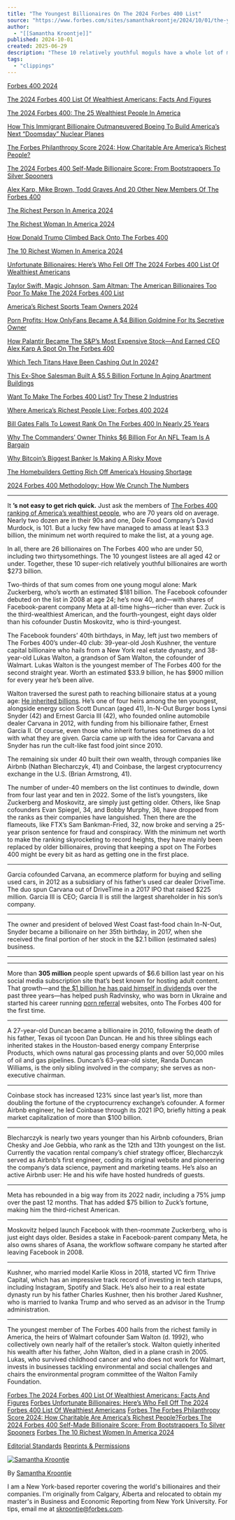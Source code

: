 ```yaml
---
title: "The Youngest Billionaires On The 2024 Forbes 400 List"
source: "https://www.forbes.com/sites/samanthakroontje/2024/10/01/the-youngest-billionaires-on-the-2024-forbes-400-list/"
author:
  - "[[Samantha Kroontje]]"
published: 2024-10-01
created: 2025-06-29
description: "These 10 relatively youthful moguls have a whole lot of money—and plenty of time to spend it."
tags:
  - "clippings"
---
```

[Forbes 400 2024](https://www.forbes.com/forbes-400/)

[The 2024 Forbes 400 List Of Wealthiest Americans: Facts And Figures](https://www.forbes.com/sites/chasewithorn/2024/10/01/the-2024-forbes-400-list-of-wealthiest-americans-facts-and-figures/)

[The 2024 Forbes 400: The 25 Wealthiest People In America](https://www.forbes.com/sites/chasewithorn/2024/10/01/the-2024-forbes-400-the-25-wealthiest-people-in-america/)

[How This Immigrant Billionaire Outmaneuvered Boeing To Build America’s Next “Doomsday” Nuclear Planes](https://www.forbes.com/sites/monicahunter-hart/2024/10/01/how-this-immigrant-billionaire-eren-ozmen-snc-outmaneuvered-boeing-to-build-americas-next-doomsday-nuclear-planes/)

[The Forbes Philanthropy Score 2024: How Charitable Are America’s Richest People?](https://www.forbes.com/sites/phoebeliu/2024/10/01/the-forbes-philanthropy-score-2024-how-charitable-are-americas-richest-people/)

[The 2024 Forbes 400 Self-Made Billionaire Score: From Bootstrappers To Silver Spooners](https://www.forbes.com/sites/gigizamora/2024/10/01/the-2024-forbes-400-self-made-billionaire-score-from-bootstrappers-to-silver-spooners/)

[Alex Karp, Mike Brown, Todd Graves And 20 Other New Members Of The Forbes 400](https://www.forbes.com/sites/johnhyatt/2024/10/01/alex-karp-mike-brown-todd-graves-and-20-other-new-members-of-the-forbes-400/)

[The Richest Person In America 2024](https://www.forbes.com/sites/mattdurot/2024/10/01/the-richest-person-in-america-2024/)

[The Richest Woman In America 2024](https://www.forbes.com/sites/mattdurot/2024/10/01/the-richest-woman-in-america-2024/)

[How Donald Trump Climbed Back Onto The Forbes 400](https://www.forbes.com/sites/danalexander/2024/10/01/how-donald-trump-climbed-back-onto-the-forbes-400/)

[The 10 Richest Women In America 2024](https://www.forbes.com/sites/sarahyoung/2024/10/01/the-10-richest-women-in-america-2024/)

[Unfortunate Billionaires: Here’s Who Fell Off The 2024 Forbes 400 List Of Wealthiest Americans](https://www.forbes.com/sites/johnhyatt/2024/10/01/unfortunate-billionaires-heres-who-fell-off-the-2024-forbes-400-list-of-wealthiest-americans/)

[Taylor Swift, Magic Johnson, Sam Altman: The American Billionaires Too Poor To Make The 2024 Forbes 400 List](https://www.forbes.com/sites/jemimamcevoy/2024/10/01/taylor-swift-magic-johnson-sam-altman-the-american-billionaires-too-poor-to-make-the-2024-forbes-400-list/)

[America’s Richest Sports Team Owners 2024](https://www.forbes.com/sites/justinbirnbaum/2024/09/28/americas-richest-sports-team-owners-2024/)

[Porn Profits: How OnlyFans Became A $4 Billion Goldmine For Its Secretive Owner](https://www.forbes.com/sites/jemimamcevoy/2024/10/01/porn-profits-how-leonid-radvinsky-onlyfans-became-a-4-billion-goldmine-for-its-secretive-owner/)

[How Palantir Became The S&P’s Most Expensive Stock—And Earned CEO Alex Karp A Spot On The Forbes 400](https://www.forbes.com/sites/phoebeliu/2024/10/02/how-palantir-became-the-sps-most-expensive-stock-and-earned-ceo-alex-karp-a-spot-on-the-forbes-400/)

[Which Tech Titans Have Been Cashing Out In 2024?](https://www.forbes.com/sites/phoebeliu/2024/10/02/which-tech-titans-have-been-cashing-out-in-2024/)

[This Ex-Shoe Salesman Built A $5.5 Billion Fortune In Aging Apartment Buildings](https://www.forbes.com/sites/giacomotognini/2024/10/02/this-ex-shoe-salesman-built-a-55-billion-fortune-in-aging-apartments/)

[Want To Make The Forbes 400 List? Try These 2 Industries](https://www.forbes.com/sites/gigizamora/2024/10/02/want-to-make-the-forbes-400-list-try-these-2-industries/)

[Where America’s Richest People Live: Forbes 400 2024](https://www.forbes.com/sites/monicahunter-hart/2024/10/02/where-americas-richest-people-live-forbes-400-2024/)

[Bill Gates Falls To Lowest Rank On The Forbes 400 In Nearly 25 Years](https://www.forbes.com/sites/kerryadolan/2024/10/01/bill-gates-falls-to-lowest-rank-on-the-forbes-400-in-nearly-25-years/)

[Why The Commanders’ Owner Thinks $6 Billion For An NFL Team Is A Bargain](https://www.forbes.com/sites/hanktucker/2024/09/30/why-the-commanders-owner-thinks-6-billion-for-an-nfl-team-is-a-bargain/)

[Why Bitcoin’s Biggest Banker Is Making A Risky Move](https://www.forbes.com/sites/javierpaz/2024/09/26/why-bitcoins-biggest-banker-is-making-a-risky-pivot/)

[The Homebuilders Getting Rich Off America’s Housing Shortage](https://www.forbes.com/sites/richardjchang/2024/09/23/the-homebuilders-getting-rich-off-americas-housing-shortage/)

[2024 Forbes 400 Methodology: How We Crunch The Numbers](https://www.forbes.com/sites/chasewithorn/2024/10/01/2024-forbes-400-methodology-how-we-crunch-the-numbers/)

---

It **’s not easy to get rich quick.** Just ask the members of [The Forbes 400 ranking of America’s wealthiest people](https://www.forbes.com/forbes-400/ "https://www.forbes.com/forbes-400/"), who are 70 years old on average. Nearly two dozen are in their 90s and one, Dole Food Company’s David Murdock, is 101. But a lucky few have managed to amass at least $3.3 billion, the minimum net worth required to make the list, at a young age.

In all, there are 26 billionaires on The Forbes 400 who are under 50, including two thirtysomethings. The 10 youngest listees are all aged 42 or under. Together, these 10 super-rich relatively youthful billionaires are worth $273 billion.

Two-thirds of that sum comes from one young mogul alone: Mark Zuckerberg, who’s worth an estimated $181 billion. The Facebook cofounder debuted on the list in 2008 at age 24; he’s now 40, and—with shares of Facebook-parent company Meta at all-time highs—richer than ever. Zuck is the third-wealthiest American, and the fourth-youngest, eight days older than his cofounder Dustin Moskovitz, who is third-youngest.

The Facebook founders’ 40th birthdays, in May, left just two members of The Forbes 400’s under-40 club: 39-year-old Josh Kushner, the venture capital billionaire who hails from a New York real estate dynasty, and 38-year-old Lukas Walton, a grandson of Sam Walton, the cofounder of Walmart. Lukas Walton is the youngest member of The Forbes 400 for the second straight year. Worth an estimated $33.9 billion, he has $900 million for every year he’s been alive.

Walton traversed the surest path to reaching billionaire status at a young age: [He inherited billions](https://www.forbes.com/sites/amyfeldman/2023/10/17/exclusive-lukas-waltons-builders-vision-reveals-how-its-deployed-3-billion-to-change-the-world/ "https://www.forbes.com/sites/amyfeldman/2023/10/17/exclusive-lukas-waltons-builders-vision-reveals-how-its-deployed-3-billion-to-change-the-world/"). He’s one of four heirs among the ten youngest, alongside energy scion Scott Duncan (aged 41), In-N-Out Burger boss Lynsi Snyder (42) and Ernest Garcia III (42), who founded online automobile dealer Carvana in 2012, with funding from his billionaire father, Ernest Garcia II. Of course, even those who inherit fortunes sometimes do a lot with what they are given. Garcia came up with the idea for Carvana and Snyder has run the cult-like fast food joint since 2010.

The remaining six under 40 built their own wealth, through companies like Airbnb (Nathan Blecharczyk, 41) and Coinbase, the largest cryptocurrency exchange in the U.S. (Brian Armstrong, 41).

The number of under-40 members on the list continues to dwindle, down from four last year and ten in 2022. Some of the list’s youngsters, like Zuckerberg and Moskovitz, are simply just getting older. Others, like Snap cofounders Evan Spiegel, 34, and Bobby Murphy, 36, have dropped from the ranks as their companies have languished. Then there are the flameouts, like FTX’s Sam Bankman-Fried, 32, now broke and serving a 25-year prison sentence for fraud and conspiracy. With the minimum net worth to make the ranking skyrocketing to record heights, they have mainly been replaced by older billionaires, proving that keeping a spot on The Forbes 400 might be every bit as hard as getting one in the first place.

---

Garcia cofounded Carvana, an ecommerce platform for buying and selling used cars, in 2012 as a subsidiary of his father’s used car dealer DriveTime. The duo spun Carvana out of DriveTime in a 2017 IPO that raised $225 million. Garcia III is CEO; Garcia II is still the largest shareholder in his son’s company.

---

The owner and president of beloved West Coast fast-food chain In-N-Out, Snyder became a billionaire on her 35th birthday, in 2017, when she received the final portion of her stock in the $2.1 billion (estimated sales) business.

---

---

More than **305 million** people spent upwards of $6.6 billion last year on his social media subscription site that’s best known for hosting adult content. That growth—and [the $1 billion he has paid himself in dividends](https://www.forbes.com/sites/iainmartin/2024/09/06/onlyfans-billionaire-owner-pockets-472-million-dividend/ "https://www.forbes.com/sites/iainmartin/2024/09/06/onlyfans-billionaire-owner-pockets-472-million-dividend/") over the past three years—has helped push Radvinsky, who was born in Ukraine and started his career running [porn referral](https://www.forbes.com/sites/thomasbrewster/2021/06/16/the-shady-secret-history-of-onlyfans-billionaire-owner/ "https://www.forbes.com/sites/thomasbrewster/2021/06/16/the-shady-secret-history-of-onlyfans-billionaire-owner/") websites, onto The Forbes 400 for the first time.

---

A 27-year-old Duncan became a billionaire in 2010, following the death of his father, Texas oil tycoon Dan Duncan. He and his three siblings each inherited stakes in the Houston-based energy company Enterprise Products, which owns natural gas processing plants and over 50,000 miles of oil and gas pipelines. Duncan’s 63-year-old sister, Randa Duncan Williams, is the only sibling involved in the company; she serves as non-executive chairman.

---

Coinbase stock has increased 123% since last year’s list, more than doubling the fortune of the cryptocurrency exchange’s cofounder. A former Airbnb engineer, he led Coinbase through its 2021 IPO, briefly hitting a peak market capitalization of more than $100 billion.

---

Blecharczyk is nearly two years younger than his Airbnb cofounders, Brian Chesky and Joe Gebbia, who rank as the 12th and 13th youngest on the list. Currently the vacation rental company’s chief strategy officer, Blecharczyk served as Airbnb’s first engineer, coding its original website and pioneering the company’s data science, payment and marketing teams. He’s also an active Airbnb user: He and his wife have hosted hundreds of guests.

---

Meta has rebounded in a big way from its 2022 nadir, including a 75% jump over the past 12 months. That has added $75 billion to Zuck’s fortune, making him the third-richest American.

---

Moskovitz helped launch Facebook with then-roommate Zuckerberg, who is just eight days older. Besides a stake in Facebook-parent company Meta, he also owns shares of Asana, the workflow software company he started after leaving Facebook in 2008.

---

Kushner, who married model Karlie Kloss in 2018, started VC firm Thrive Capital, which has an impressive track record of investing in tech startups, including Instagram, Spotify and Slack. He’s also heir to a real estate dynasty run by his father Charles Kushner, then his brother Jared Kushner, who is married to Ivanka Trump and who served as an advisor in the Trump administration.

---

The youngest member of The Forbes 400 hails from the richest family in America, the heirs of Walmart cofounder Sam Walton (d. 1992), who collectively own nearly half of the retailer’s stock. Walton quietly inherited his wealth after his father, John Walton, died in a plane crash in 2005. Lukas, who survived childhood cancer and who does not work for Walmart, invests in businesses tackling environmental and social challenges and chairs the environmental program committee of the Walton Family Foundation.

[Forbes The 2024 Forbes 400 List Of Wealthiest Americans: Facts And Figures](https://www.forbes.com/sites/chasewithorn/2024/10/01/the-2024-forbes-400-list-of-wealthiest-americans-facts-and-figures/) [Forbes Unfortunate Billionaires: Here’s Who Fell Off The 2024 Forbes 400 List Of Wealthiest Americans](https://www.forbes.com/sites/johnhyatt/2024/10/01/unfortunate-billionaires-heres-who-fell-off-the-2024-forbes-400-list-of-wealthiest-americans/) [Forbes The Forbes Philanthropy Score 2024: How Charitable Are America’s Richest People?](https://www.forbes.com/sites/phoebeliu/2024/10/01/the-forbes-philanthropy-score-2024-how-charitable-are-americas-richest-people/)[Forbes The 2024 Forbes 400 Self-Made Billionaire Score: From Bootstrappers To Silver Spooners](https://www.forbes.com/sites/gigizamora/2024/10/01/the-2024-forbes-400-self-made-billionaire-score-from-bootstrappers-to-silver-spooners/) [Forbes The 10 Richest Women In America 2024](https://www.forbes.com/sites/sarahyoung/2024/10/01/the-10-richest-women-in-america-2024/)

[Editorial Standards](https://www.forbes.com/sites/forbesstaff/article/forbes-editorial-values-and-standards/) [Reprints & Permissions](https://www.parsintl.com/publications/forbes/)

[![Samantha Kroontje](https://specials-images.forbesimg.com/imageserve/65c27fcf25c5126c92c0c7e5/400x0.jpg?cropX1=0&cropX2=1680&cropY1=21&cropY2=1701)](https://www.forbes.com/sites/samanthakroontje/)

By [Samantha Kroontje](https://www.forbes.com/sites/samanthakroontje/)

I am a New York-based reporter covering the world's billionaires and their companies. I'm originally from Calgary, Alberta and relocated to obtain my master's in Business and Economic Reporting from New York University. For tips, email me at skroontje@forbes.com.